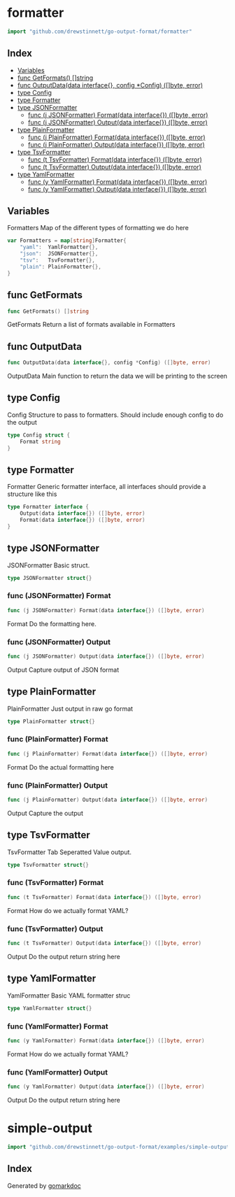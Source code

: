 <!-- Code generated by gomarkdoc. DO NOT EDIT -->

# formatter

```go
import "github.com/drewstinnett/go-output-format/formatter"
```

## Index

- [Variables](<#variables>)
- [func GetFormats() []string](<#func-getformats>)
- [func OutputData(data interface{}, config *Config) ([]byte, error)](<#func-outputdata>)
- [type Config](<#type-config>)
- [type Formatter](<#type-formatter>)
- [type JSONFormatter](<#type-jsonformatter>)
  - [func (j JSONFormatter) Format(data interface{}) ([]byte, error)](<#func-jsonformatter-format>)
  - [func (j JSONFormatter) Output(data interface{}) ([]byte, error)](<#func-jsonformatter-output>)
- [type PlainFormatter](<#type-plainformatter>)
  - [func (j PlainFormatter) Format(data interface{}) ([]byte, error)](<#func-plainformatter-format>)
  - [func (j PlainFormatter) Output(data interface{}) ([]byte, error)](<#func-plainformatter-output>)
- [type TsvFormatter](<#type-tsvformatter>)
  - [func (t TsvFormatter) Format(data interface{}) ([]byte, error)](<#func-tsvformatter-format>)
  - [func (t TsvFormatter) Output(data interface{}) ([]byte, error)](<#func-tsvformatter-output>)
- [type YamlFormatter](<#type-yamlformatter>)
  - [func (y YamlFormatter) Format(data interface{}) ([]byte, error)](<#func-yamlformatter-format>)
  - [func (y YamlFormatter) Output(data interface{}) ([]byte, error)](<#func-yamlformatter-output>)


## Variables

Formatters Map of the different types of formatting we do here

```go
var Formatters = map[string]Formatter{
    "yaml":  YamlFormatter{},
    "json":  JSONFormatter{},
    "tsv":   TsvFormatter{},
    "plain": PlainFormatter{},
}
```

## func GetFormats

```go
func GetFormats() []string
```

GetFormats Return a list of formats available in Formatters

## func OutputData

```go
func OutputData(data interface{}, config *Config) ([]byte, error)
```

OutputData Main function to return the data we will be printing to the screen

## type Config

Config Structure to pass to formatters\.  Should include enough config to do the output

```go
type Config struct {
    Format string
}
```

## type Formatter

Formatter Generic formatter interface\, all interfaces should provide a structure like this

```go
type Formatter interface {
    Output(data interface{}) ([]byte, error)
    Format(data interface{}) ([]byte, error)
}
```

## type JSONFormatter

JSONFormatter Basic struct\.

```go
type JSONFormatter struct{}
```

### func \(JSONFormatter\) Format

```go
func (j JSONFormatter) Format(data interface{}) ([]byte, error)
```

Format Do the formatting here\.

### func \(JSONFormatter\) Output

```go
func (j JSONFormatter) Output(data interface{}) ([]byte, error)
```

Output Capture output of JSON format

## type PlainFormatter

PlainFormatter Just output in raw go format

```go
type PlainFormatter struct{}
```

### func \(PlainFormatter\) Format

```go
func (j PlainFormatter) Format(data interface{}) ([]byte, error)
```

Format Do the actual formatting here

### func \(PlainFormatter\) Output

```go
func (j PlainFormatter) Output(data interface{}) ([]byte, error)
```

Output Capture the output

## type TsvFormatter

TsvFormatter Tab Seperatted Value output\.

```go
type TsvFormatter struct{}
```

### func \(TsvFormatter\) Format

```go
func (t TsvFormatter) Format(data interface{}) ([]byte, error)
```

Format How do we actually format YAML?

### func \(TsvFormatter\) Output

```go
func (t TsvFormatter) Output(data interface{}) ([]byte, error)
```

Output Do the output return string here

## type YamlFormatter

YamlFormatter Basic YAML formatter struc

```go
type YamlFormatter struct{}
```

### func \(YamlFormatter\) Format

```go
func (y YamlFormatter) Format(data interface{}) ([]byte, error)
```

Format How do we actually format YAML?

### func \(YamlFormatter\) Output

```go
func (y YamlFormatter) Output(data interface{}) ([]byte, error)
```

Output Do the output return string here

# simple\-output

```go
import "github.com/drewstinnett/go-output-format/examples/simple-output"
```

## Index





Generated by [gomarkdoc](<https://github.com/princjef/gomarkdoc>)
